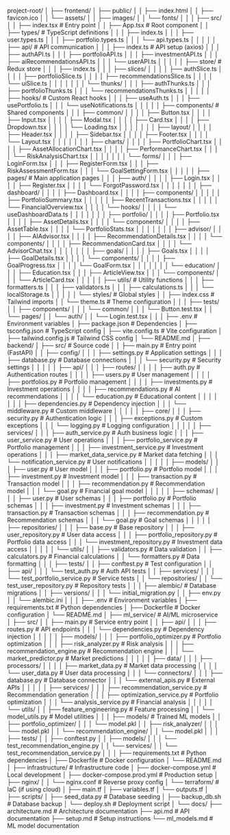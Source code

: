 project-root/
│
├── frontend/
│   ├── public/
│   │   ├── index.html
│   │   ├── favicon.ico
│   │   └── assets/
│   │       ├── images/
│   │       └── fonts/
│   │
│   ├── src/
│   │   ├── index.tsx                     # Entry point
│   │   ├── App.tsx                       # Root component
│   │   ├── types/                        # TypeScript definitions
│   │   │   ├── index.ts
│   │   │   ├── user.types.ts
│   │   │   ├── portfolio.types.ts
│   │   │   └── api.types.ts
│   │   │
│   │   ├── api/                          # API communication
│   │   │   ├── index.ts                  # API setup (axios)
│   │   │   ├── authAPI.ts
│   │   │   ├── portfolioAPI.ts
│   │   │   ├── investmentAPI.ts
│   │   │   ├── aiRecommendationsAPI.ts
│   │   │   └── userAPI.ts
│   │   │
│   │   ├── store/                        # Redux store
│   │   │   ├── index.ts
│   │   │   ├── slices/
│   │   │   │   ├── authSlice.ts
│   │   │   │   ├── portfolioSlice.ts
│   │   │   │   ├── recommendationsSlice.ts
│   │   │   │   └── uiSlice.ts
│   │   │   │
│   │   │   └── thunks/
│   │   │       ├── authThunks.ts
│   │   │       ├── portfolioThunks.ts
│   │   │       └── recommendationsThunks.ts
│   │   │
│   │   ├── hooks/                        # Custom React hooks
│   │   │   ├── useAuth.ts
│   │   │   ├── usePortfolio.ts
│   │   │   └── useNotifications.ts
│   │   │
│   │   ├── components/                   # Shared components
│   │   │   ├── common/
│   │   │   │   ├── Button.tsx
│   │   │   │   ├── Input.tsx
│   │   │   │   ├── Modal.tsx
│   │   │   │   ├── Card.tsx
│   │   │   │   ├── Dropdown.tsx
│   │   │   │   └── Loading.tsx
│   │   │   │
│   │   │   ├── layout/
│   │   │   │   ├── Header.tsx
│   │   │   │   ├── Sidebar.tsx
│   │   │   │   ├── Footer.tsx
│   │   │   │   └── Layout.tsx
│   │   │   │
│   │   │   ├── charts/
│   │   │   │   ├── PortfolioChart.tsx
│   │   │   │   ├── AssetAllocationChart.tsx
│   │   │   │   ├── PerformanceChart.tsx
│   │   │   │   └── RiskAnalysisChart.tsx
│   │   │   │
│   │   │   └── forms/
│   │   │       ├── LoginForm.tsx
│   │   │       ├── RegisterForm.tsx
│   │   │       ├── RiskAssessmentForm.tsx
│   │   │       └── GoalSettingForm.tsx
│   │   │
│   │   ├── pages/                        # Main application pages
│   │   │   ├── auth/
│   │   │   │   ├── Login.tsx
│   │   │   │   ├── Register.tsx
│   │   │   │   └── ForgotPassword.tsx
│   │   │   │
│   │   │   ├── dashboard/
│   │   │   │   ├── Dashboard.tsx
│   │   │   │   ├── components/
│   │   │   │   │   ├── PortfolioSummary.tsx
│   │   │   │   │   ├── RecentTransactions.tsx
│   │   │   │   │   └── FinancialOverview.tsx
│   │   │   │   └── hooks/
│   │   │   │       └── useDashboardData.ts
│   │   │   │
│   │   │   ├── portfolio/
│   │   │   │   ├── Portfolio.tsx
│   │   │   │   ├── AssetDetails.tsx
│   │   │   │   └── components/
│   │   │   │       ├── AssetTable.tsx
│   │   │   │       └── PortfolioStats.tsx
│   │   │   │
│   │   │   ├── advisor/
│   │   │   │   ├── AIAdvisor.tsx
│   │   │   │   ├── RecommendationDetails.tsx
│   │   │   │   └── components/
│   │   │   │       ├── RecommendationCard.tsx
│   │   │   │       └── AdvisorChat.tsx
│   │   │   │
│   │   │   ├── goals/
│   │   │   │   ├── Goals.tsx
│   │   │   │   ├── GoalDetails.tsx
│   │   │   │   └── components/
│   │   │   │       ├── GoalProgress.tsx
│   │   │   │       └── GoalForm.tsx
│   │   │   │
│   │   │   └── education/
│   │   │       ├── Education.tsx
│   │   │       ├── ArticleView.tsx
│   │   │       └── components/
│   │   │           └── ArticleCard.tsx
│   │   │
│   │   ├── utils/                        # Utility functions
│   │   │   ├── formatters.ts
│   │   │   ├── validators.ts
│   │   │   ├── calculations.ts
│   │   │   └── localStorage.ts
│   │   │
│   │   └── styles/                       # Global styles
│   │       ├── index.css                 # Tailwind imports
│   │       └── theme.ts                  # Theme configuration
│   │
│   ├── tests/
│   │   ├── components/
│   │   │   └── common/
│   │   │       └── Button.test.tsx
│   │   └── pages/
│   │       └── auth/
│   │           └── Login.test.tsx
│   │
│   ├── .env                              # Environment variables
│   ├── package.json                      # Dependencies
│   ├── tsconfig.json                     # TypeScript config
│   ├── vite.config.ts                    # Vite configuration
│   ├── tailwind.config.js                # Tailwind CSS config
│   └── README.md
│
├── backend/
│   ├── src/                              # Source code
│   │   ├── main.py                       # Entry point (FastAPI)
│   │   ├── config/
│   │   │   ├── settings.py               # Application settings
│   │   │   ├── database.py               # Database connections
│   │   │   └── security.py               # Security settings
│   │   │
│   │   ├── api/
│   │   │   ├── routes/
│   │   │   │   ├── auth.py               # Authentication routes
│   │   │   │   ├── users.py              # User management
│   │   │   │   ├── portfolios.py         # Portfolio management
│   │   │   │   ├── investments.py        # Investment operations
│   │   │   │   ├── recommendations.py    # AI recommendations
│   │   │   │   └── education.py          # Educational content
│   │   │   │
│   │   │   ├── dependencies.py           # Dependency injection
│   │   │   └── middleware.py             # Custom middleware
│   │   │
│   │   ├── core/
│   │   │   ├── security.py               # Authentication logic
│   │   │   ├── exceptions.py             # Custom exceptions
│   │   │   └── logging.py                # Logging configuration
│   │   │
│   │   ├── services/
│   │   │   ├── auth_service.py           # Auth business logic
│   │   │   ├── user_service.py           # User operations
│   │   │   ├── portfolio_service.py      # Portfolio management
│   │   │   ├── investment_service.py     # Investment operations
│   │   │   ├── market_data_service.py    # Market data fetching
│   │   │   └── notification_service.py   # User notifications
│   │   │
│   │   ├── models/
│   │   │   ├── user.py                   # User model
│   │   │   ├── portfolio.py              # Portfolio model
│   │   │   ├── investment.py             # Investment model
│   │   │   ├── transaction.py            # Transaction model
│   │   │   ├── recommendation.py         # Recommendation model
│   │   │   └── goal.py                   # Financial goal model
│   │   │
│   │   ├── schemas/
│   │   │   ├── user.py                   # User schemas
│   │   │   ├── portfolio.py              # Portfolio schemas
│   │   │   ├── investment.py             # Investment schemas
│   │   │   ├── transaction.py            # Transaction schemas
│   │   │   ├── recommendation.py         # Recommendation schemas
│   │   │   └── goal.py                   # Goal schemas
│   │   │
│   │   ├── repositories/
│   │   │   ├── base.py                   # Base repository
│   │   │   ├── user_repository.py        # User data access
│   │   │   ├── portfolio_repository.py   # Portfolio data access
│   │   │   └── investment_repository.py  # Investment data access
│   │   │
│   │   └── utils/
│   │       ├── validators.py             # Data validation
│   │       ├── calculators.py            # Financial calculations
│   │       └── formatters.py             # Data formatting
│   │
│   ├── tests/
│   │   ├── conftest.py                   # Test configuration
│   │   ├── api/
│   │   │   └── test_auth.py              # Auth API tests
│   │   ├── services/
│   │   │   └── test_portfolio_service.py # Service tests
│   │   └── repositories/
│   │       └── test_user_repository.py   # Repository tests
│   │
│   ├── alembic/                          # Database migrations
│   │   ├── versions/
│   │   │   └── initial_migration.py
│   │   ├── env.py
│   │   └── alembic.ini
│   │
│   ├── .env                              # Environment variables
│   ├── requirements.txt                  # Python dependencies
│   ├── Dockerfile                        # Docker configuration
│   └── README.md
│
├── ml_service/                           # AI/ML microservice
│   ├── src/
│   │   ├── main.py                       # Service entry point
│   │   ├── api/
│   │   │   ├── routes.py                 # API endpoints
│   │   │   └── dependencies.py           # Dependency injection
│   │   │
│   │   ├── models/
│   │   │   ├── portfolio_optimizer.py    # Portfolio optimization
│   │   │   ├── risk_analyzer.py          # Risk analysis
│   │   │   ├── recommendation_engine.py  # Recommendation engine
│   │   │   └── market_predictor.py       # Market predictions
│   │   │
│   │   ├── data/
│   │   │   ├── processors/
│   │   │   │   ├── market_data.py        # Market data processing
│   │   │   │   └── user_data.py          # User data processing
│   │   │   └── connectors/
│   │   │       ├── database.py           # Database connector
│   │   │       └── external_apis.py      # External APIs
│   │   │
│   │   ├── services/
│   │   │   ├── recommendation_service.py # Recommendation generation
│   │   │   ├── optimization_service.py   # Portfolio optimization
│   │   │   └── analysis_service.py       # Financial analysis
│   │   │
│   │   └── utils/
│   │       ├── feature_engineering.py    # Feature processing
│   │       └── model_utils.py            # Model utilities
│   │
│   ├── models/                           # Trained ML models
│   │   ├── portfolio_optimizer/
│   │   │   └── model.pkl
│   │   ├── risk_analyzer/
│   │   │   └── model.pkl
│   │   └── recommendation_engine/
│   │       └── model.pkl
│   │
│   ├── tests/
│   │   ├── conftest.py
│   │   ├── models/
│   │   │   └── test_recommendation_engine.py
│   │   └── services/
│   │       └── test_recommendation_service.py
│   │
│   ├── requirements.txt                  # Python dependencies
│   ├── Dockerfile                        # Docker configuration
│   └── README.md
│
├── infrastructure/                       # Infrastructure code
│   ├── docker-compose.yml                # Local development
│   ├── docker-compose.prod.yml           # Production setup
│   ├── nginx/
│   │   └── nginx.conf                    # Reverse proxy config
│   └── terraform/                        # IaC (if using cloud)
│       ├── main.tf
│       ├── variables.tf
│       └── outputs.tf
│
├── scripts/
│   ├── seed_data.py                      # Database seeding
│   ├── backup_db.sh                      # Database backup
│   └── deploy.sh                         # Deployment script
│
└── docs/
    ├── architecture.md                   # Architecture documentation
    ├── api.md                            # API documentation
    ├── setup.md                          # Setup instructions
    └── ml_models.md                      # ML model documentation
